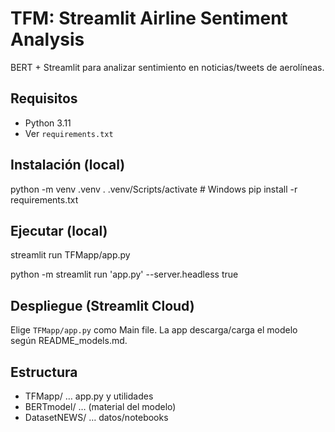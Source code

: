 # TFM: Streamlit Airline Sentiment Analysis

BERT + Streamlit para analizar sentimiento en noticias/tweets de aerolíneas.

## Requisitos
- Python 3.11
- Ver `requirements.txt`

## Instalación (local)
python -m venv .venv
. .venv/Scripts/activate   # Windows
pip install -r requirements.txt

## Ejecutar (local)
streamlit run TFMapp/app.py

python -m streamlit run 'app.py' --server.headless true


## Despliegue (Streamlit Cloud)
Elige `TFMapp/app.py` como Main file. La app descarga/carga el modelo según README_models.md.

## Estructura
- TFMapp/ … app.py y utilidades
- BERTmodel/ … (material del modelo)
- DatasetNEWS/ … datos/notebooks